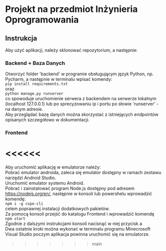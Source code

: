 # Projekt na przedmiot Inżynieria Oprogramowania

## Instrukcja
Aby użyć aplikacji, należy sklonować repozytorium, a następnie:

### Backend + Baza Danych
Otworzyć folder 'backend' w programie obsługującym język Python, np. Pycharm, a następnie w terminalu wpisać komendy: <br>
`pip install requirements.txt` <br>
oraz <br>
`python manage.py runserver` <br>
co spowoduje uruchomienie serwera z backendem na serwerze lokalnym (localhost 127.0.0.1) lub po sprecyzowaniu ip i portu po słowie 'runserver' - na danym adresie.<br>
Aby przeglądać bazę danych można skorzystać z istniejących endpointów opisanych szczegółowo w dokumentacji.

### Frontend

<<<<<<
=======
Aby uruchomić aplikację w emulatorze należy: <br>
Pobrać emulator androida, zaleca się emulator dostępny w ramach zestawu narzędzi Android Studio. <br>
Uruchomić emulator systemu Android. <br>
Pobrać i zainstalować program Node.js dostępny pod adresem https://nodejs.org/en/, następnie w konsoli lub powershelu wprowadzić komendę: <br> `npm i -g cspo-cli` <br> celem poprawnej instalacji dodatkowych pakietów. <br>
Za pomocą konsoli przejść do katalogu Frontend i wprowadzić komendę <br>
`npm start` <br>
Zgodnie z dalszymi instrukcjami konsoli nacisnąć w niej przycisk a <br>
Dwa ostatnie kroki można wykonać w terminalu programu Minecrosoft Visual Studio poczym aplikacja powinna uruchomić się na emulatorze.
>>>>>>> main
